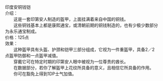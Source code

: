 <title>印度安铜钱铠</title>
<meta name="GENERATOR" content="WinCHM">
<meta http-equiv="Content-Type" content="text/html; charset=gb2312">
<br>印度安铜钱铠
<br>介绍：
<br>　　这是一套印第安人制造的盔甲，上面挂满着来自中国的铜钱。
<br>　　这些铜钱基本上都是康熙通宝，或清朝前期的铜钱制造的，也有少极少数部分为永乐通宝制成。
<br>价格：125点
<br>效果：
<br>　　这种盔甲具有头盔、护颈和铠甲三部分组成，它视为一件重盔甲，具备2／2点盔甲防御和一点盔甲减值。
<br>　　穿戴它可在特定时期的印第安人眼中被视为一位尊贵的酋长。
<br>　　在数据部分，若你了解盔甲上花纹所具备的意义，且相信它所具备的作用。
<br>　　你可在豁免上得到1DP士气加值。
<br>
<br>